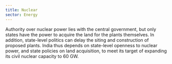 ```yaml
---
title: Nuclear
sector: Energy
---
```


Authority over nuclear power lies with the central government, but only states have the power to acquire the land for the plants themselves. In addition, state-level politics can delay the siting and construction of proposed plants. India thus depends on state-level openness to nuclear power, and state policies on land acquisition, to meet its target of expanding its civil nuclear capacity to 60 GW.
